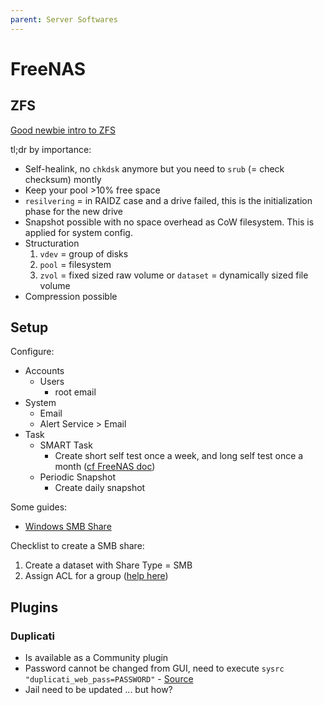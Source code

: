 ```yaml
---
parent: Server Softwares
---
```


# FreeNAS

## ZFS

[Good newbie intro to ZFS](https://www.ixsystems.com/documentation/freenas/11.3-U5/zfsprimer.html#zfs-primer)  

tl;dr by importance:

* Self-healink, no `chkdsk` anymore but you need to `srub` (= check checksum) montly
* Keep your pool >10% free space
* `resilvering` = in RAIDZ case and a drive failed, this is the initialization phase for the new drive
* Snapshot possible with no space overhead as CoW filesystem. This is applied for system config.
* Structuration
    1. `vdev` = group of disks
    1. `pool` = filesystem
    1. `zvol` = fixed sized raw volume or `dataset` = dynamically sized file volume
* Compression possible

## Setup

Configure:

* Accounts
    * Users
        * root email
* System
    * Email
    * Alert Service > Email
* Task
    * SMART Task
        * Create short self test once a week, and long self test once a month ([cf FreeNAS doc](https://www.ixsystems.com/documentation/freenas/11.3-U5/tasks.html#s-m-a-r-t-tests))
    * Periodic Snapshot
        * Create daily snapshot

Some guides:

* [Windows SMB Share](https://www.ixsystems.com/documentation/freenas/11.3-U5/sharing.html#windows-smb-shares)

Checklist to create a SMB share:

1. Create a dataset with Share Type = SMB
1. Assign ACL for a group ([help here](https://www.ixsystems.com/documentation/freenas/11.3-U5/storage.html#ace-permissions))

## Plugins

### Duplicati

* Is available as a Community plugin
* Password cannot be changed from GUI, need to execute `sysrc "duplicati_web_pass=PASSWORD"` - [Source](https://github.com/rexit1982/iocage-plugin-duplicati/blob/master/post_install.sh)
* Jail need to be updated ... but how?
